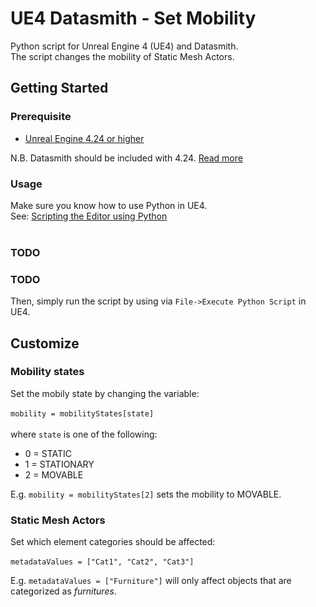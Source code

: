 # UE4 Datasmith - Set Mobility
Python script for Unreal Engine 4 (UE4) and Datasmith.</br>
The script changes the mobility of Static Mesh Actors.

## Getting Started
### Prerequisite
* [Unreal Engine 4.24 or higher](https://www.unrealengine.com/en-US/get-now)

N.B. Datasmith should be included with 4.24. [Read more](https://docs.unrealengine.com/en-US/Support/Builds/ReleaseNotes/4_24/index.html)

### Usage
Make sure you know how to use Python in UE4.</br>
See: [Scripting the Editor using Python](https://docs.unrealengine.com/en-US/Engine/Editor/ScriptingAndAutomation/Python/index.html)
</br>
</br>

### TODO

### TODO
Then, simply run the script by using via `File->Execute Python Script` in UE4.

## Customize
### Mobility states
Set the mobily state by changing the variable:</br></br>
`mobility = mobilityStates[state]`</br></br>
where `state` is one of the following:
* 0 = STATIC
* 1 = STATIONARY
* 2 = MOVABLE

E.g. `mobility = mobilityStates[2]` sets the mobility to MOVABLE.

### Static Mesh Actors
Set which element categories should be affected:</br></br>
`metadataValues = ["Cat1", "Cat2", "Cat3"]`

E.g. `metadataValues = ["Furniture"]` will only affect objects that are categorized as *furnitures*.

